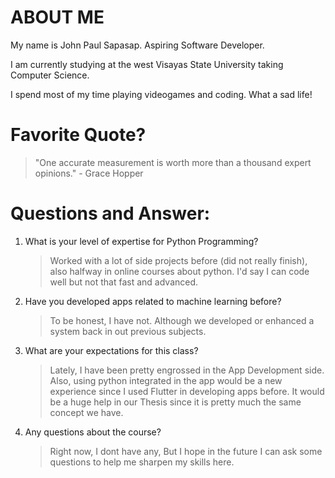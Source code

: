 
# ABOUT ME

My name is John Paul Sapasap. Aspiring Software Developer.

I am currently studying at the west Visayas State University taking Computer Science.

I spend most of my time playing videogames and coding. What a sad life!

# Favorite Quote?
> "One accurate measurement is worth more than a thousand expert opinions." - Grace Hopper

# Questions and Answer:
1. What is your level of expertise for Python Programming?
    > Worked with a lot of side projects before (did not really finish), also halfway in online courses about python. I'd say I can code well but not that fast and advanced.

2. Have you developed apps related to machine learning before?
    > To be honest, I have not. Although we developed or enhanced a system back in out previous subjects.

3. What are your expectations for this class?
    > Lately, I have been pretty engrossed in the App Development side. Also, using python integrated in the app would be a new experience since I used Flutter in developing apps before.
      It would be a huge help in our Thesis since it is pretty much the same concept we have.

4. Any questions about the course?
    > Right now, I dont have any, But I hope in the future I can ask some questions to help me sharpen my skills here.
